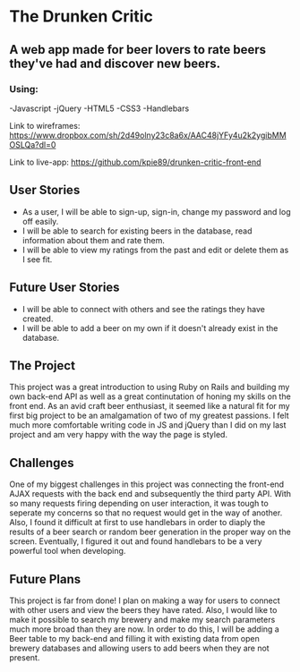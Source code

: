 # The Drunken Critic
## A web app made for beer lovers to rate beers they've had and discover new beers.
### Using:
-Javascript
-jQuery
-HTML5
-CSS3
-Handlebars

Link to wireframes: https://www.dropbox.com/sh/2d49olny23c8a6x/AAC48jYFy4u2k2ygibMMOSLQa?dl=0

Link to live-app: https://github.com/kpie89/drunken-critic-front-end

## User Stories
- As a user, I will be able to sign-up, sign-in, change my password and log off easily.
- I will be able to search for existing beers in the database, read information about them and rate them.
- I will be able to view my ratings from the past and edit or delete them as I see fit.

## Future User Stories
- I will be able to connect with others and see the ratings they have created.
- I will be able to add a beer on my own if it doesn't already exist in the database.

## The Project
This project was a great introduction to using Ruby on Rails and building my own back-end API as well as a great continutation of honing my skills on the front end. As an avid craft beer enthusiast, it seemed like a natural fit for my first big project to be an amalgamation of two of my greatest passions. I felt much more comfortable writing code in JS and jQuery than I did on my last project and am very happy with the way the page is styled.

## Challenges
One of my biggest challenges in this project was connecting the front-end AJAX requests with the back end and subsequently the third party API. With so many requests firing depending on user interaction, it was tough to seperate my concerns so that no request would get in the way of another. Also, I found it difficult at first to use handlebars in order to diaply the results of a beer search or random beer generation in the proper way on the screen. Eventually, I figured it out and found handlebars to be a very powerful tool when developing.

## Future Plans
This project is far from done! I plan on making a way for users to connect with other users and view the beers they have rated. Also, I would like to make it possible to search my brewery and make my search parameters much more broad than they are now. In order to do this, I will be adding a Beer table to my back-end and filling it with existing data from open brewery databases and allowing users to add beers when they are not present.
